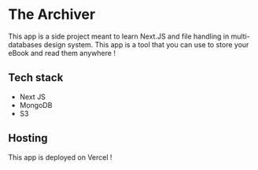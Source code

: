 # The Archiver

This app is a side project meant to learn Next.JS and file handling in multi-databases design system. This app
is a tool that you can use to store your eBook and read them anywhere !

## Tech stack

- Next JS
- MongoDB
- S3

## Hosting

This app is deployed on Vercel !
